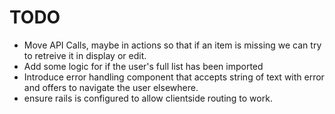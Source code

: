 # TODO

* Move API Calls, maybe in actions so that if an item is missing we can try to retreive it in display or edit.
* Add some logic for if the user's full list has been imported
* Introduce error handling component that accepts string of text with error and offers to navigate the user elsewhere.
* ensure rails is configured to allow clientside routing to work.

